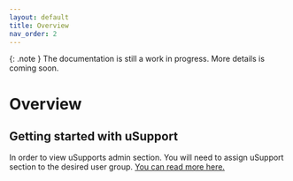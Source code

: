 ```yaml
---
layout: default
title: Overview
nav_order: 2
---
```


{: .note }
The documentation is still a work in progress. More details is coming soon.

# Overview

## Getting started with uSupport
In order to view uSupports admin section. You will need to assign uSupport section to the desired user group. [You can read more here.](https://docs.umbraco.com/umbraco-cms/fundamentals/data/users#creating-a-user-group) 